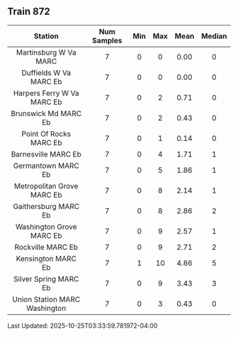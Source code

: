 ## Train 872

| Station | Num Samples | Min | Max | Mean | Median |
| :-----: | :---------: | :-: | :-: | :--: | :----: |
| Martinsburg W Va MARC | 7 | 0 | 0 | 0.00 | 0 |
| Duffields W Va MARC Eb | 7 | 0 | 0 | 0.00 | 0 |
| Harpers Ferry W Va MARC Eb | 7 | 0 | 2 | 0.71 | 0 |
| Brunswick Md MARC Eb | 7 | 0 | 2 | 0.43 | 0 |
| Point Of Rocks MARC Eb | 7 | 0 | 1 | 0.14 | 0 |
| Barnesville MARC Eb | 7 | 0 | 4 | 1.71 | 1 |
| Germantown MARC Eb | 7 | 0 | 5 | 1.86 | 1 |
| Metropolitan Grove MARC Eb | 7 | 0 | 8 | 2.14 | 1 |
| Gaithersburg MARC Eb | 7 | 0 | 8 | 2.86 | 2 |
| Washington Grove MARC Eb | 7 | 0 | 9 | 2.57 | 1 |
| Rockville MARC Eb | 7 | 0 | 9 | 2.71 | 2 |
| Kensington MARC Eb | 7 | 1 | 10 | 4.86 | 5 |
| Silver Spring MARC Eb | 7 | 0 | 9 | 3.43 | 3 |
| Union Station MARC Washington | 7 | 0 | 3 | 0.43 | 0 |


Last Updated: 2025-10-25T03:33:59.781972-04:00